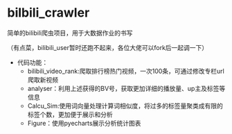 # bilbili_crawler
简单的bilibili爬虫项目，用于大数据作业的书写<br>

（有点菜，bilibili_user暂时还跑不起来，各位大佬可以fork后一起调一下）<br>
* 代码功能：
  * bilibili_video_rank:爬取排行榜热门视频，一次100条，可通过修改专栏url爬取新视频
  * analyser：利用上述获得的BV号，获取更加详细的播放量、up主及标签等信息
  * Calcu_Sim:使用词向量处理计算词相似度，将过多的标签量聚类成有限的标签个数，更加便于展示和分析
  * Figure：使用pyecharts展示分析统计图表
